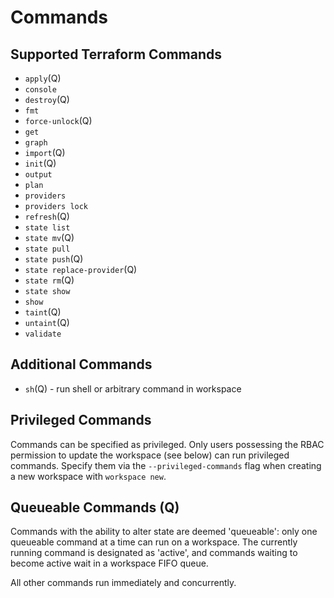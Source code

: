 # Commands

## Supported Terraform Commands

* `apply`(Q)
* `console`
* `destroy`(Q)
* `fmt`
* `force-unlock`(Q)
* `get`
* `graph`
* `import`(Q)
* `init`(Q)
* `output`
* `plan`
* `providers`
* `providers lock`
* `refresh`(Q)
* `state list`
* `state mv`(Q)
* `state pull`
* `state push`(Q)
* `state replace-provider`(Q)
* `state rm`(Q)
* `state show`
* `show`
* `taint`(Q)
* `untaint`(Q)
* `validate`

## Additional Commands

* `sh`(Q) - run shell or arbitrary command in workspace

## Privileged Commands

Commands can be specified as privileged. Only users possessing the RBAC permission to update the workspace (see below) can run privileged commands. Specify them via the `--privileged-commands` flag when creating a new workspace with `workspace new`.

## Queueable Commands (Q)

Commands with the ability to alter state are deemed 'queueable': only one queueable command at a time can run on a workspace. The currently running command is designated as 'active', and commands waiting to become active wait in a workspace FIFO queue.

All other commands run immediately and concurrently.
